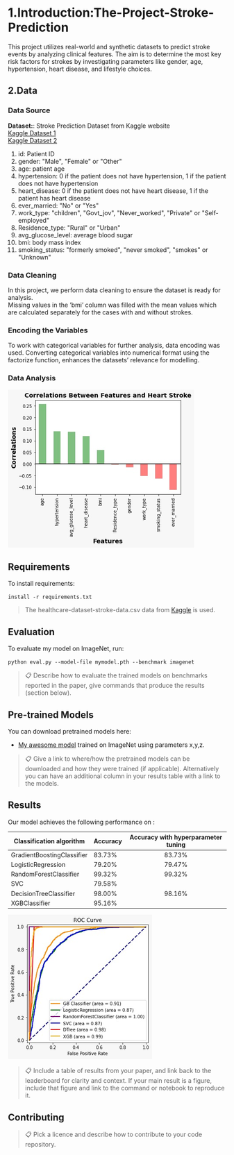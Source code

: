 # 1.Introduction:The-Project-Stroke-Prediction
This project utilizes real-world and synthetic datasets to predict stroke events by analyzing clinical features. The aim is to determine the most key risk factors for strokes by investigating parameters like gender, age, hypertension, heart disease, and lifestyle choices.





## 2.Data
### Data Source
**Dataset:**: 
Stroke Prediction Dataset from Kaggle website\
[Kaggle Dataset 1](https://www.kaggle.com/datasets/fedesoriano/stroke-prediction-dataset)\
[Kaggle Dataset 2](https://www.kaggle.com/competitions/playground-series-s3e2/data)
1) id: Patient ID 
2) gender: "Male", "Female" or "Other"  
3) age: patient age  
4) hypertension: 0 if the patient does not have hypertension, 1 if the patient does not have hypertension  
5) heart_disease: 0 if the patient does not have heart disease, 1 if the patient has heart disease
6) ever_married: "No" or "Yes" 
7) work_type: "children", "Govt_jov", "Never_worked", "Private" or "Self-employed"  
8) Residence_type: "Rural" or "Urban"  
9) avg_glucose_level: average blood sugar  
10) bmi: body mass index
11) smoking_status: "formerly smoked", "never smoked", "smokes" or "Unknown"
### Data Cleaning
In this project, we perform data cleaning to ensure the dataset is ready for analysis.\
Missing values in the ’bmi’ column was filled with the
mean values which are calculated separately for the cases with and without strokes.
### Encoding the Variables
To work with categorical variables for further analysis, data encoding was used. Converting categorical
variables into numerical format using the factorize function, enhances the datasets’ relevance for
modelling.
### Data Analysis
![cor](img/correlation1.jpg)
## Requirements

To install requirements:

```setup
install -r requirements.txt
```

> The healthcare-dataset-stroke-data.csv data from [Kaggle](https://www.kaggle.com/datasets/fedesoriano/stroke-prediction-dataset) is used.

## Evaluation

To evaluate my model on ImageNet, run:

```eval
python eval.py --model-file mymodel.pth --benchmark imagenet
```

>📋  Describe how to evaluate the trained models on benchmarks reported in the paper, give commands that produce the results (section below).

## Pre-trained Models

You can download pretrained models here:

- [My awesome model](https://drive.google.com/mymodel.pth) trained on ImageNet using parameters x,y,z. 

>📋  Give a link to where/how the pretrained models can be downloaded and how they were trained (if applicable).  Alternatively you can have an additional column in your results table with a link to the models.

## Results

Our model achieves the following performance on :

|Classification algorithm|	Accuracy | Accuracy with hyperparameter tuning|
|------------------------|----------|:----------:|
|GradientBoostingClassifier	|	83.73%|	83.73%|
|LogisticRegression|	79.20%	|79.47%|
|RandomForestClassifier	|99.32%| 99.32%	|
|SVC |79.58%|	|
|DecisionTreeClassifier|	98.00%	| 98.16% |
|XGBClassifier	| 95.16% |


![roc](img/roccurve.jpg)

>📋  Include a table of results from your paper, and link back to the leaderboard for clarity and context. If your main result is a figure, include that figure and link to the command or notebook to reproduce it. 


## Contributing

>📋  Pick a licence and describe how to contribute to your code repository. 
